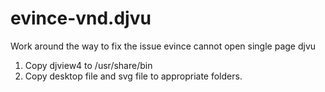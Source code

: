 # evince-vnd.djvu
Work around the way to fix the issue evince cannot open single page djvu

1) Copy djview4 to /usr/share/bin
2) Copy desktop file and svg file to appropriate folders.
